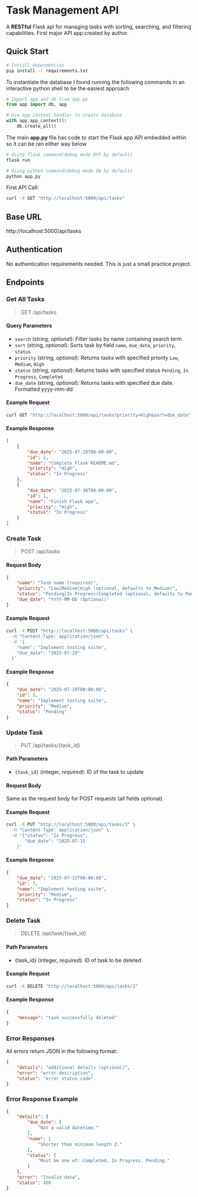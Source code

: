 # Task Management API

A **RESTful** Flask api for managing tasks with sorting, searching, and filtering capabilities.
First major API app created by author.

## Quick Start

```bash
# Install dependencies
pip install -r requirements.txt
```

To instantiate the database I found running the following commands in an interactive python shell to be the easiest approach

```python
# Import app and db from app.py
from app import db, app

# Use app context handler to create database
with app.app_context():
    db.create_all()
```
The main **app.py** file has code to start the Flask app API embedded within so it can be ran either way below

```bash
# Using flask command(debug mode OFF by default)
flask run

# Using python command(debug mode ON by default)
python app.py
```

First API Call:
```bash
curl -X GET "http://localhost:5000/api/tasks"
```

## Base URL

http://localhost:5000/api/tasks

## Authentication

No authentication requirements needed. This is just a small practice project.

## Endpoints

### Get All Tasks

> GET /api/tasks

#### Query Parameters

- `search` (string, *optional*): Filter tasks by name containing search term
- `sort` (string, *optional*): Sorts task by field `name`, `due_date`, `priority`, `status`
- `priority` (string, *optional*): Returns tasks with specified priority `Low`, `Medium`, `High`
- `status` (string, *optional*): Returns tasks with specified status `Pending`, `In Progress`, `Completed`
- `due_date` (string, *optional*): Returns tasks with specified due date. Formatted yyyy-mm-dd

#### Example Request

```bash
curl GET "http://localhost:5000/api/tasks?priority=High&sort=due_date"
```

#### Example Response

```json
[
    {
        "due_date": "2025-07-28T00:00:00",
        "id": 2,
        "name": "Complete Flask README.md",
        "priority": "High",
        "status": "In Progress"
    },
    {
        "due_date": "2025-07-30T00:00:00",
        "id": 1,
        "name": "Finish Flask app",
        "priority": "High",
        "status": "In Progress"
    }
]
```

### Create Task

> POST /api/tasks

#### Request Body
```json
{
    "name": "Task name (required)",
    "priority": "Low|Medium|High (optional, defaults to Medium)",
    "status": "Pending|In Progress|Completed (optional, defaults to Pending)",
    "due_date": "YYYY-MM-DD (Optional)"
}
```

#### Example Request
```bash
curl -X POST "http://localhost:5000/api/tasks" \
  -H "Content-Type: application/json" \
  -d '{
    "name": "Implement testing suite",
    "due_date": "2025-07-29"
  }'
```

#### Example Response
```json
{
    "due_date": "2025-07-29T00:00:00",
    "id": 3,
    "name": "Implement testing suite",
    "priority": "Medium",
    "status": "Pending"
}
```

### Update Task
> PUT /api/tasks/{task_id}

#### Path Parameters
- `{task_id}` (integer, *required*): ID of the task to update

#### Request Body
Same as the request body for POST requests (all fields optional)

#### Example Request
```bash
curl -X PUT "http://localhost:5000/api/tasks/3" \
  -H "Content-Type: application/json" \
  -d '{"status": "In Progress",
       "due_date": "2025-07-31 
    }'
```

#### Example Response
```json
{
    "due_date": "2025-07-31T00:00:00",
    "id": 3,
    "name": "Implement testing suite",
    "priority": "Medium",
    "status": "In Progress"
}
```

### Delete Task
> DELETE /api/task/{task_id}

#### Path Parameters
- {task_id} (integer, *required*): ID of task to be deleted

#### Example Request
```bash
curl -X DELETE "http://localhost:5000/api/tasks/2"
```

#### Example Response
```json
{
    "message": "task successfully deleted"
}
```

### Error Responses

All errors return JSON in the following format:
```json
{
    "details": "additional details (optional)",
    "error": "error description",
    "status": "error status code"
}
```

### Error Response Example
```json
{
    "details": {
        "due_date": [
            "Not a valid datetime."
        ],
        "name": [
            "Shorter than minimum length 2."
        ],
        "status": [
            "Must be one of: Completed, In Progress, Pending."
        ]
    },
    "error": "Invalid data",
    "status": 400
}
```
